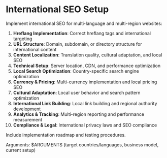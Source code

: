# International SEO Setup

Implement international SEO for multi-language and multi-region websites:

1. **Hreflang Implementation**: Correct hreflang tags and international targeting
2. **URL Structure**: Domain, subdomain, or directory structure for international content
3. **Content Localization**: Translation quality, cultural adaptation, and local SEO
4. **Technical Setup**: Server location, CDN, and performance optimization
5. **Local Search Optimization**: Country-specific search engine optimization
6. **Currency & Pricing**: Multi-currency implementation and local pricing SEO
7. **Cultural Adaptation**: Local user behavior and search pattern optimization
8. **International Link Building**: Local link building and regional authority development
9. **Analytics & Tracking**: Multi-region reporting and performance measurement
10. **Compliance & Legal**: International privacy laws and SEO compliance

Include implementation roadmap and testing procedures.

Arguments: $ARGUMENTS (target countries/languages, business model, current setup)
